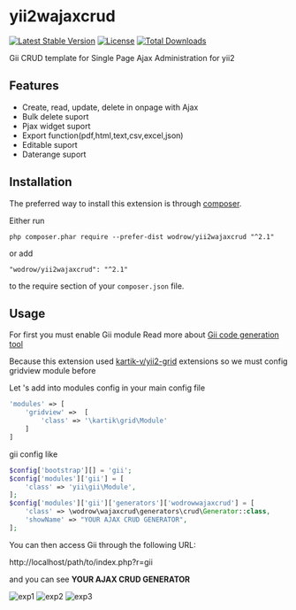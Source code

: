 yii2wajaxcrud 
=============

[![Latest Stable Version](https://poser.pugx.org/wodrow/yii2wajaxcrud/v/stable)](https://packagist.org/packages/wodrow/yii2wajaxcrud)
[![License](https://poser.pugx.org/wodrow/yii2wajaxcrud/license)](https://packagist.org/packages/wodrow/yii2wajaxcrud)
[![Total Downloads](https://poser.pugx.org/wodrow/yii2wajaxcrud/downloads)](https://packagist.org/packages/wodrow/yii2wajaxcrud)

Gii CRUD template for Single Page Ajax Administration for yii2 


Features
------------
+ Create, read, update, delete in onpage with Ajax
+ Bulk delete suport
+ Pjax widget suport
+ Export function(pdf,html,text,csv,excel,json)
+ Editable suport
+ Daterange suport

Installation
------------

The preferred way to install this extension is through [composer](http://getcomposer.org/download/).

Either run

```
php composer.phar require --prefer-dist wodrow/yii2wajaxcrud "^2.1"
```

or add

```
"wodrow/yii2wajaxcrud": "^2.1"
```

to the require section of your `composer.json` file.


Usage
-----
For first you must enable Gii module Read more about [Gii code generation tool](http://www.yiiframework.com/doc-2.0/guide-tool-gii.html)

Because this extension used [kartik-v/yii2-grid](https://github.com/kartik-v/yii2-grid) extensions so we must config gridview module before

Let 's add into modules config in your main config file
````php
'modules' => [
    'gridview' =>  [
        'class' => '\kartik\grid\Module'
    ]       
]
````

gii config like
````php
$config['bootstrap'][] = 'gii';
$config['modules']['gii'] = [
    'class' => 'yii\gii\Module',
];
$config['modules']['gii']['generators']['wodrowwajaxcrud'] = [
    'class' => \wodrow\wajaxcrud\generators\crud\Generator::class,
    'showName' => "YOUR AJAX CRUD GENERATOR",
];
````

You can then access Gii through the following URL:

http://localhost/path/to/index.php?r=gii

and you can see <b>YOUR AJAX CRUD GENERATOR</b>

![exp1](https://i.loli.net/2019/05/09/5cd3a7c2cb95a.png)
![exp2](https://i.loli.net/2019/05/09/5cd3a7c2cee7a.png)
![exp3](https://i.loli.net/2019/05/09/5cd3a7c2d14a9.png)
